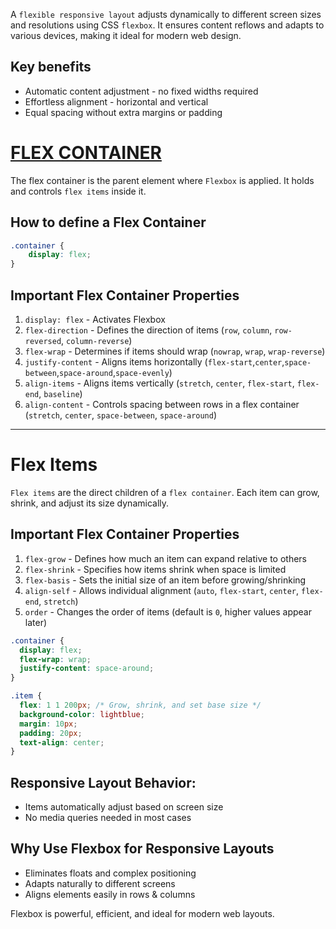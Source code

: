 
A `flexible responsive layout` adjusts dynamically to different screen sizes and resolutions using CSS `flexbox`. It ensures content reflows and adapts to various devices, making it ideal for modern web design.

## Key benefits
- Automatic content adjustment - no fixed widths required
- Effortless alignment - horizontal and vertical
- Equal spacing without extra margins or padding

# [FLEX CONTAINER](https://developer.mozilla.org/en-US/docs/Web/CSS/flex)

The flex container is the parent element where `Flexbox` is applied. It holds and controls `flex items` inside it.

## How to define a Flex Container

```css
.container {
	display: flex;
}
```

## Important Flex Container Properties

1. `display: flex` - Activates Flexbox
2. `flex-direction` - Defines the direction of items (`row`, `column`, `row-reversed`, `column-reverse`)
3. `flex-wrap` - Determines if items should wrap (`nowrap`, `wrap`, `wrap-reverse`)
4. `justify-content` - Aligns items horizontally (`flex-start`,`center`,`space-between`,`space-around`,`space-evenly`)
5. `align-items` - Aligns items vertically (`stretch`, `center`, `flex-start`, `flex-end`, `baseline`)
6. `align-content` - Controls spacing between rows in a flex container (`stretch`, `center`, `space-between`, `space-around`)

---
# Flex Items

`Flex items` are the direct children of a `flex container`. Each item can grow, shrink, and adjust its size dynamically.

## Important Flex Container Properties

1. `flex-grow` - Defines how much an item can expand relative to others
2. `flex-shrink` - Specifies how items shrink when space is limited
3. `flex-basis` - Sets the initial size of an item before growing/shrinking
4. `align-self` - Allows individual alignment (`auto`, `flex-start`, `center`, `flex-end`, `stretch`)
5. `order` - Changes the order of items (default is `0`, higher values appear later)

```css
.container {
  display: flex;
  flex-wrap: wrap;
  justify-content: space-around;
}

.item {
  flex: 1 1 200px; /* Grow, shrink, and set base size */
  background-color: lightblue;
  margin: 10px;
  padding: 20px;
  text-align: center;
}
```

## Responsive Layout Behavior:
- Items automatically adjust based on screen size
- No media queries needed in most cases
## Why Use Flexbox for Responsive Layouts
- Eliminates floats and complex positioning
- Adapts naturally to different screens
- Aligns elements easily in rows & columns

Flexbox is powerful, efficient, and ideal for modern web layouts.